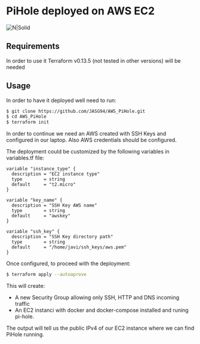 # PiHole deployed on AWS EC2

![N|Solid](https://upload.wikimedia.org/wikipedia/commons/5/5e/Pi-hole_Screenshot.png)

## Requirements
In order to use it Terraform v0.13.5 (not tested in other versions) will be needed

## Usage
In order to have it deployed well need to run:
```sh
$ git clone https://github.com/JASG94/AWS_PiHole.git
$ cd AWS_PiHole
$ terraform init
```
In order to continue we need an AWS created with SSH Keys and configured in our laptop. Also AWS credentials should be configured.

The deployment could be customized by the following variables in variables.tf file:
```
variable "instance_type" {
  description = "EC2 instance type"
  type        = string
  default     = "t2.micro"
}

variable "key_name" {
  description = "SSH Key AWS name"
  type        = string
  default     = "awskey"
}

variable "ssh_key" {
  description = "SSH Key directory path"
  type        = string
  default     = "/home/javi/ssh_keys/aws.pem"
}
```
Once configured, to proceed with the deployment:
```sh
$ terraform apply --autoaprove
```

This will create:
  - A new Security Group allowing only SSH, HTTP and DNS incoming traffic
  - An EC2 instanci with docker and docker-compose installed and runing pi-hole.

The output will tell us the public IPv4 of our EC2 instance where we can find PiHole running.